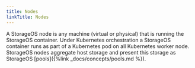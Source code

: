 ```yaml
---
title: Nodes
linkTitle: Nodes
---
```



A StorageOS node is any machine (virtual or physical) that is running the
StorageOS container. Under Kubernetes orchestration a StorageOS container
runs as part of a Kubernetes pod on all Kubernetes worker node. StorageOS nodes
aggregate host storage and present this storage as StorageOS [pools]({%link _docs/concepts/pools.md %}).
